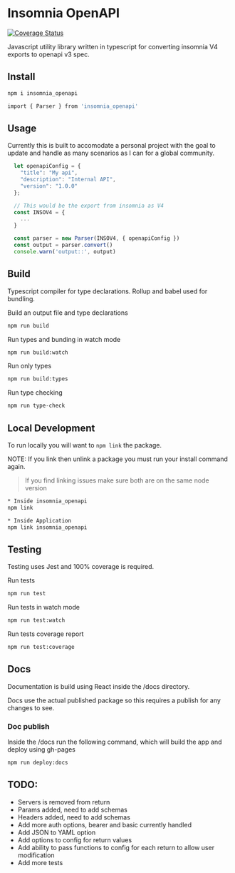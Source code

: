 # Insomnia OpenAPI
[![Coverage Status](https://coveralls.io/repos/github/xjdesigns/insomnia_openapi/badge.svg?branch=master)](https://coveralls.io/github/xjdesigns/HelpingHand?branch=master)

Javascript utility library written in typescript for converting insomnia V4 exports to openapi v3 spec.

## Install
```bash
npm i insomnia_openapi
```

```bash
import { Parser } from 'insomnia_openapi'
```

## Usage

Currently this is built to accomodate a personal project with the goal to update
and handle as many scenarios as I can for a global community.

```javascript
  let openapiConfig = {
    "title": "My api",
    "description": "Internal API",
    "version": "1.0.0"
  };

  // This would be the export from insomnia as V4
  const INSOV4 = {
    ...
  }

  const parser = new Parser(INSOV4, { openapiConfig })
  const output = parser.convert()
  console.warn('output::', output)
```

## Build
Typescript compiler for type declarations. Rollup and babel used for bundling.

Build an output file and type declarations
```bash
npm run build
```

Run types and bunding in watch mode
```bash
npm run build:watch
```

Run only types
```bash
npm run build:types
```

Run type checking
```bash
npm run type-check
```

## Local Development
To run locally you will want to `npm link` the package.

NOTE: If you link then unlink a package you must run your install command again.

> If you find linking issues make sure both are on the same node version

```bash
* Inside insomnia_openapi
npm link
```

```bash
* Inside Application
npm link insomnia_openapi
```

## Testing
Testing uses Jest and 100% coverage is required.

Run tests
```bash
npm run test
```

Run tests in watch mode
```bash
npm run test:watch
```

Run tests coverage report
```bash
npm run test:coverage
```

## Docs
Documentation is build using React inside the /docs directory.

Docs use the actual published package so this requires a publish for any changes to see.

### Doc publish
Inside the /docs run the following command, which will build the app and deploy using gh-pages

```bash
npm run deploy:docs
```

## TODO:
- Servers is removed from return
- Params added, need to add schemas
- Headers added, need to add schemas
- Add more auth options, bearer and basic currently handled
- Add JSON to YAML option
- Add options to config for return values
- Add ability to pass functions to config for each return to allow user modification
- Add more tests
